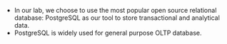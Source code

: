 - In our lab, we choose to use the most popular open source relational database: PostgreSQL as our tool to store transactional and analytical data. 
- PostgreSQL is widely used for general purpose OLTP database. 